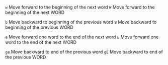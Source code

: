 `w`     Move forward to the beginning of the next word
`W`     Move forward to the beginning of the next WORD

`b`     Move backward to beginning of the previous word
`B`     Move backward to beginning of the previous WORD

`e`     Move forward one word to the end of the next word
`E`     Move forward one word to the end of the next WORD

`ge`    Move backward to end of the previous word
`gE`    Move backward to end of the previous WORD
